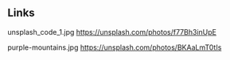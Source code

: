## Links

unsplash_code_1.jpg
https://unsplash.com/photos/f77Bh3inUpE

purple-mountains.jpg
https://unsplash.com/photos/BKAaLmT0tIs